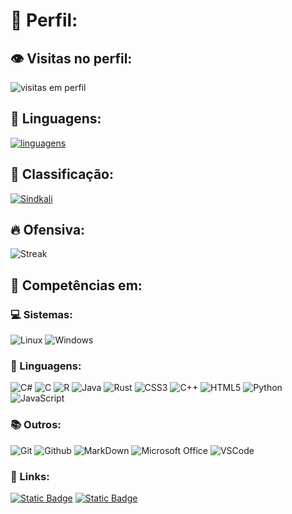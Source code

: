 # :vhs: Perfil:

## :eye: Visitas no perfil:
![visitas em perfil](https://profile-counter.glitch.me/Sindkali/count.svg)

## :page_with_curl: Linguagens:
[![linguagens](https://github-readme-stats.vercel.app/api/top-langs/?username=Sindikali&hide=html&layout=donut&theme=jolly&hide_border=true)](https://github.com/anuraghazra/github-readme-stats)

## :100: Classificação:
[![Sindkali](https://github-readme-stats.vercel.app/api?username=Sindikali&theme=jolly&show_icons=true&hide_border=true&rank_icon=github)](https://github.com/anuraghazra/github-readme-stats)

## :fire: Ofensiva:
![Streak](https://github-readme-streak-stats.herokuapp.com/?user=SindiKali&theme=jolly&hide_border=true)

## :file_folder: Competências em:

### :computer: Sistemas:

![Linux](https://img.shields.io/badge/Linux-E34F26?style=plastice&logo=linux&logoColor=black)
![Windows](https://img.shields.io/badge/Windows-017AD7?style=plastic&logo=windows&logoColor=black)

### :notebook_with_decorative_cover: Linguagens:

![C#](https://img.shields.io/badge/C%23-239120?style=plastic&logo=c-sharp&logoColor=white)
![C](https://img.shields.io/badge/C-00599C?style=plastic&logo=c&logoColor=white)
![R](https://img.shields.io/badge/R-276DC3?style=plastic&logo=r&logoColor=white)
![Java](https://img.shields.io/badge/Java-ED8B00?style=plastic&logo=java&logoColor=white)
![Rust](https://img.shields.io/badge/Rust-000000?style=plastic&logo=rust&logoColor=white)
![CSS3](https://img.shields.io/badge/CSS3-1572B6?style=plastic&logo=css3&logoColor=white)
![C++](https://img.shields.io/badge/C%2B%2B-00599C?style=plastic&logo=c%2B%2B&logoColor=white)
![HTML5](https://img.shields.io/badge/HTML5-E34F26?style=plastic&logo=html5&logoColor=white)
![Python](https://img.shields.io/badge/Python-3776AB?style=plastic&logo=python&logoColor=yellow)
![JavaScript](https://img.shields.io/badge/JavaScript-323330?style=plastic&logo=javascript&logoColor=F7DF1E)

### :books: Outros:

![Git](https://img.shields.io/badge/Git-E34F26?style=plastic&logo=git&logoColor=white)
![Github](https://img.shields.io/badge/GitHub-100000?style=plastic&logo=github&logoColor=white)
![MarkDown](https://img.shields.io/badge/Markdown-000000?style=plastic&logo=markdown&logoColor=white)
![Microsoft Office](https://img.shields.io/badge/Microsoft_Office-D83B01?style=plastic&logo=microsoft-office&logoColor=white)
![VSCode](https://img.shields.io/badge/-Visual%20Studio%20Code-333333?style=plastic&logo=visual-studio-code&logoColor=007ACC)

### 🔗 Links:

[![Static Badge](https://img.shields.io/badge/Portf%C3%B3lio%20-%20orange?style=for-the-badge)](https://recondite-margin-309.notion.site/Portf-lio-216942f6e7308083ba9bdc9045a0e708?source=copy_link)
[![Static Badge](https://img.shields.io/badge/Contatos%20-%20gray?style=for-the-badge)](https://ayo.so/sindikali)
